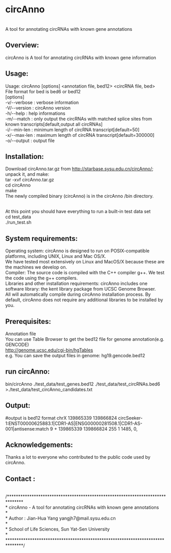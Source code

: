 # circAnno<BR>
A tool for annotating circRNAs with known gene annotations<BR>

Overview:
---------
circAnno is A tool for annotating circRNAs with known gene information<BR>

Usage:
---------
Usage:  circAnno [options] <annotation file, bed12> <circRNA file, bed> <BR>
File format for bed is bed6 or bed12<BR>
[options]<BR>
-v/--verbose                   : verbose information<BR>
-V/--version                   : circAnno version<BR>
-h/--help                      : help informations<BR>
-m/--match                     : only output the circRNAs with matched splice sites from known transcripts[default,output all circRNAs] <BR>
-i/--min-len                   : minimum length of circRNA transcript[default=50]<BR>
-x/--max-len                   : maximum length of circRNA transcript[default=300000]<BR>
-o/--output <string>           : output file<BR>

Installation:
---------
Download circAnno.tar.gz from http://starbase.sysu.edu.cn/circAnno/; unpack it, and make:
<BR>
tar -xvf circAnno.tar.gz <BR>
cd circAnno<BR>
make<BR>
The newly compiled binary (circAnno) is in the circAnno /bin directory.<BR>
<BR>
At this point you should have everything to run a built-in test data set<BR>
cd test_data<BR>
./run_test.sh<BR>

System requirements:
---------
Operating system: circAnno is designed to run on POSIX-compatible platforms, including UNIX, Linux and Mac OS/X. <BR>
We have tested  most extensively on Linux and MacOS/X because these are the machines we develop on.<BR>
Compiler: The source code is compiled with  the C++ compiler g++. We test the code using the g++ compilers.<BR>
Libraries and other installation requirements: circAnno includes one software library: the kent library package from UCSC Genome Browser. <BR>
All will automatically compile during circAnno installation process. By default, circAnno does not require any additional libraries to be installed by you.<BR>

Prerequisites:
---------
Annotation file<BR>
You can use Table Browser to get the bed12 file for genome annotation(e.g. GENCODE)<BR>
http://genome.ucsc.edu/cgi-bin/hgTables<BR>
e.g. You can save the output files in genome: hg19.gencode.bed12<BR>

run circAnno:
---------
bin/circAnno ./test_data/test_genes.bed12 ./test_data/test_circRNAs.bed6 >./test_data/test_circAnno_candidates.txt<BR>

Output:
---------
#output is bed12 format
chrX	139865339	139866824	circSeeker-1:ENST00000625883.1|CDR1-AS|ENSG00000281508.1|CDR1-AS-001|antisense:match	9	+	139865339	139866824	255	1	1485,	0,<BR>

Acknowledgements:
---------
Thanks a lot to everyone who contributed to the public code used by circAnno.<BR>

Contact :
---------<BR>
/*******************************************************************************<BR>
 *	circAnno - A tool for annotating circRNAs with known gene annotations<BR>
 *<BR>
 *	Author : Jian-Hua Yang yangjh7@mail.sysu.edu.cn<BR>
 * <BR>
 *	School of Life Sciences, Sun Yat-Sen University<BR>
 *  <BR>
 *******************************************************************************/<BR>
